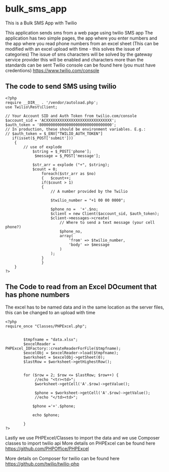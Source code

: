 # bulk_sms_app
This is a Bulk SMS App with Twilio

This application sends sms from a web page using twilio SMS app
The application has two simple pages, the app where you enter numbers and the app where you read phone numbers from an excel sheet (This can be modified with an excel upload with time - this solves the issue of categories)
The issue of sms characters will be solved by the gateway service provider this will be enabled and characters more than the standards can be sent
Twilio console can be found here (you must have credentions) 
https://www.twilio.com/console

## The code to send SMS using twilio
```
<?php 
require __DIR__ . '/vendor/autoload.php';
use Twilio\Rest\Client;

// Your Account SID and Auth Token from twilio.com/console
$account_sid = 'ACXXXXXXXXXXXXXXXXXXXXXXXXXXXXX';
$auth_token = '80000000000000000000000000000000';
// In production, these should be environment variables. E.g.:
// $auth_token = $_ENV["TWILIO_AUTH_TOKEN"]
   if(isset($_POST['submit']))
	{
		// use of explode 
			$string = $_POST['phone'];
             $message = $_POST['message'];
			 
			$str_arr = explode ("+", $string);
			$count = 0;
				foreach($str_arr as $no)
				{	$count++;
				if($count > 1)
				{
					// A number provided by the Twilio
                
                    $twilio_number = "+1 00 00 0000";
					
				    $phone_no =  '+'.$no;
					$client = new Client($account_sid, $auth_token);
					$client->messages->create(
						// Where to send a text message (your cell phone?)
						$phone_no,
						array(
							'from' => $twilio_number,
							'body' => $message
						)
					);
				}
				}
	}
?>
```
## The Code to read from an Excel DOcument that has phone numbers
The excel has to be named data and in the same location as the server files, this can be changed to an upload with time
```
<?php
require_once "Classes/PHPExcel.php";


		$tmpfname = "data.xlsx";
		$excelReader = PHPExcel_IOFactory::createReaderForFile($tmpfname);
		$excelObj = $excelReader->load($tmpfname);
		$worksheet = $excelObj->getSheet(0);
        $lastRow = $worksheet->getHighestRow();
        
		
		for ($row = 2; $row <= $lastRow; $row++) {
			 //echo "<tr><td>";
             $worksheet->getCell('A'.$row)->getValue();
             
             $phone = $worksheet->getCell('A'.$row)->getValue();
             //echo "</td><td>";

            $phone ='+'.$phone;

            echo $phone;
             
		}	
?>
```
Lastly we use PHPExcel/Classes to import the data and we use Composer classes to import twilio api
More details on PHPExcel can be found here
https://github.com/PHPOffice/PHPExcel

More details on Composer for twilio can be found here
https://github.com/twilio/twilio-php
